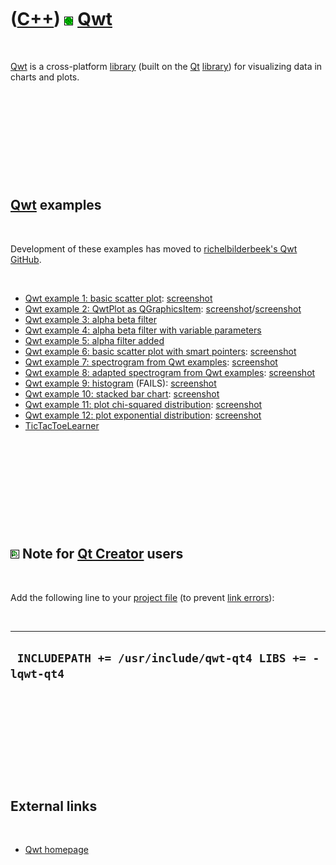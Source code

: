



 

 

 

 

 

([C++](Cpp.htm)) ![Qwt](PicQwt.png) [Qwt](CppQwt.htm)
=====================================================

 

[Qwt](CppQwt.htm) is a cross-platform [library](CppLibrary.htm) (built
on the [Qt](CppQt.htm) [library](CppLibrary.htm)) for visualizing data
in charts and plots.

 

 

 

 

 

[Qwt](CppQwt.htm) examples
--------------------------

 

Development of these examples has moved to [richelbilderbeek's Qwt
GitHub](https://github.com/richelbilderbeek/Qwt).

 

-   [Qwt example 1: basic scatter plot](CppQwtExample1.htm):
    [screenshot](CppQwtExample1.png)
-   [Qwt example 2: QwtPlot as QGraphicsItem](CppQwtExample2.htm):
    [screenshot](CppQwtExample2Windows.png)/[screenshot](CppQwtExample2Lubuntu.png)
-   [Qwt example 3: alpha beta filter](CppQwtExample3.htm)
-   [Qwt example 4: alpha beta filter with variable
    parameters](CppQwtExample4.htm)
-   [Qwt example 5: alpha filter added](CppQwtExample5.htm)
-   [Qwt example 6: basic scatter plot with smart
    pointers](CppQwtExample6.htm): [screenshot](CppQwtExample6.png)
-   [Qwt example 7: spectrogram from Qwt examples](CppQwtExample7.htm):
    [screenshot](CppQwtExample7.png)
-   [Qwt example 8: adapted spectrogram from Qwt
    examples](CppQwtExample8.htm): [screenshot](CppQwtExample8.png)
-   [Qwt example 9: histogram](CppQwtExample9.htm) (FAILS):
    [screenshot](CppQwtExample9.png)
-   [Qwt example 10: stacked bar chart](CppQwtExample10.htm):
    [screenshot](CppQwtExample10.png)
-   [Qwt example 11: plot chi-squared
    distribution](CppQwtExample11.htm):
    [screenshot](CppQwtExample11.png)
-   [Qwt example 12: plot exponential
    distribution](CppQwtExample12.htm):
    [screenshot](CppQwtExample12.png)
-   [TicTacToeLearner](ToolTicTacToeLearner.htm)

 

 

 

 

 

![Qt Creator](PicQtCreator.png) Note for [Qt Creator](CppQtCreator.htm) users
-----------------------------------------------------------------------------

 

Add the following line to your [project file](CppQtProjectFile.htm) (to
prevent [link errors](CppLinkError.htm)):

 

  ----------------------------------------------------------
  ` INCLUDEPATH += /usr/include/qwt-qt4 LIBS += -lqwt-qt4`
  ----------------------------------------------------------

 

 

 

 

 

External links
--------------

 

-   [Qwt homepage](http://qwt.sourceforge.net)

 

 

 

 

 





 



